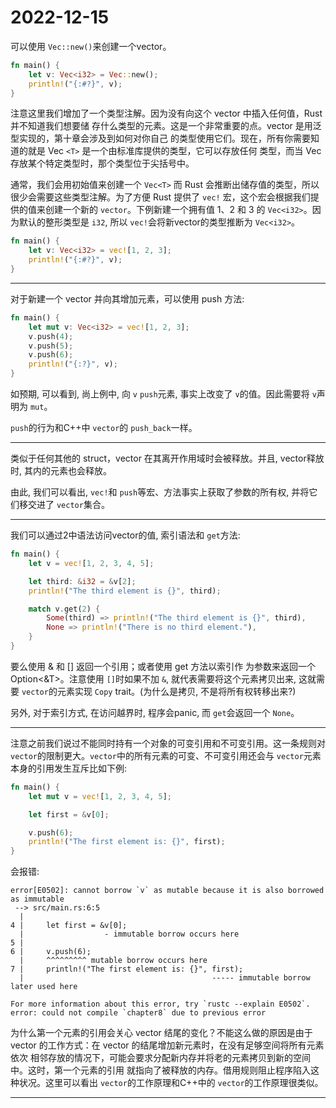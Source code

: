 # 2022-12-15

可以使用 `Vec::new()`来创建一个vector。

```rust
fn main() {
    let v: Vec<i32> = Vec::new();
    println!("{:#?}", v);
}
```

注意这里我们增加了一个类型注解。因为没有向这个 vector 中插入任何值，Rust 并不知道我们想要储 存什么类型的元素。这是一个非常重要的点。vector 是用泛型实现的，第十章会涉及到如何对你自己 的类型使用它们。现在，所有你需要知道的就是 Vec `<T>` 是一个由标准库提供的类型，它可以存放任何 类型，而当 Vec 存放某个特定类型时，那个类型位于尖括号中。

通常，我们会用初始值来创建一个 `Vec<T>` 而 Rust 会推断出储存值的类型，所以很少会需要这些类型注解。为了方便 Rust 提供了 `vec!` 宏，这个宏会根据我们提供的值来创建一个新的 `vector`。下例新建一个拥有值 1、2 和 3 的 `Vec<i32>`。因为默认的整形类型是 `i32`, 所以 `vec!`会将新vector的类型推断为 `Vec<i32>`。

```rust
fn main() {
    let v: Vec<i32> = vec![1, 2, 3];
    println!("{:#?}", v);
}
```

---

对于新建一个 vector 并向其增加元素，可以使用 push 方法:

```rust
fn main() {
    let mut v: Vec<i32> = vec![1, 2, 3];
    v.push(4);
    v.push(5);
    v.push(6);
    println!("{:?}", v);
}
```

如预期, 可以看到, 尚上例中, 向 `v` `push`元素, 事实上改变了 `v`的值。因此需要将 `v`声明为 `mut`。

`push`的行为和C++中 `vector`的 `push_back`一样。

---

类似于任何其他的 struct，vector 在其离开作用域时会被释放。并且, vector释放时, 其内的元素也会释放。

由此, 我们可以看出, `vec!`和 `push`等宏、方法事实上获取了参数的所有权, 并将它们移交进了 `vector`集合。

---

我们可以通过2中语法访问vector的值, 索引语法和 `get`方法:

```rust
fn main() {
    let v = vec![1, 2, 3, 4, 5];

    let third: &i32 = &v[2];
    println!("The third element is {}", third);

    match v.get(2) {
        Some(third) => println!("The third element is {}", third),
        None => println!("There is no third element."),
    }
}
```

要么使用 & 和 [] 返回一个引用；或者使用 get 方法以索引作 为参数来返回一个 Option<&T>。注意使用 `[]`时如果不加 `&`, 就代表需要将这个元素拷贝出来, 这就需要 `vector`的元素实现 `Copy` trait。(为什么是拷贝, 不是将所有权转移出来?)

另外, 对于索引方式, 在访问越界时, 程序会panic, 而 `get`会返回一个 `None`。

---

注意之前我们说过不能同时持有一个对象的可变引用和不可变引用。这一条规则对 `vector`的限制更大。`vector`中的所有元素的可变、不可变引用还会与 `vector`元素本身的引用发生互斥比如下例:

```rust
fn main() {
    let mut v = vec![1, 2, 3, 4, 5];

    let first = &v[0];

    v.push(6);
    println!("The first element is: {}", first);
}
```

会报错:

```plaintext
error[E0502]: cannot borrow `v` as mutable because it is also borrowed as immutable
 --> src/main.rs:6:5
  |
4 |     let first = &v[0];
  |                  - immutable borrow occurs here
5 |
6 |     v.push(6);
  |     ^^^^^^^^^ mutable borrow occurs here
7 |     println!("The first element is: {}", first);
  |                                          ----- immutable borrow later used here

For more information about this error, try `rustc --explain E0502`.
error: could not compile `chapter8` due to previous error
```

为什么第一个元素的引用会关心 vector 结尾的变化？不能这么做的原因是由于 vector 的工作方式：在 vector 的结尾增加新元素时，在没有足够空间将所有元素依次 相邻存放的情况下，可能会要求分配新内存并将老的元素拷贝到新的空间中。这时，第一个元素的引用 就指向了被释放的内存。借用规则阻止程序陷入这种状况。这里可以看出 `vector`的工作原理和C++中的 `vector`的工作原理很类似。

---
